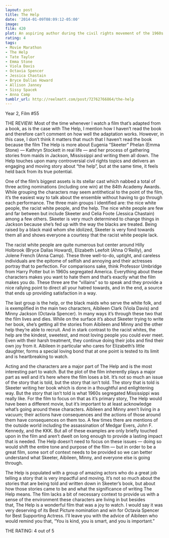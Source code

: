 ```yaml
---
layout: post
title: The Help
date: '2014-01-09T08:09:12-05:00'
image: 
film: 420
plot: An aspiring author during the civil rights movement of the 1960s decides to write a book detailing the African-American maids’ point of view on the white families for which they work, and the hardships they go through on a daily basis.
rating: 4
tags:
- Movie Marathon
- The Help
- Tate Taylor
- Emma Stone
- Viola Davis
- Octavia Spencer
- Jessica Chastain
- Bryce Dallas Howard
- Allison Janney
- Sissy Spacek
- Anna Camp
tumblr_url: http://reelmatt.com/post/72762766864/the-help
---
```


Year 2, Film #55

THE REVIEW: Most of the time whenever I watch a film that’s adapted from a book, as is the case with The Help, I mention how I haven’t read the book and therefore can’t comment on how well the adaptation works. However, in this case, I don’t think it matters that much that I haven’t read the book because the film The Help is more about Eugenia “Skeeter” Phelan (Emma Stone) — Kathryn Stockett in real life — and her process of gathering stories from maids in Jackson, Mississippi and writing them all down. The Help touches upon many controversial civil rights topics and delivers an engaging and moving story about “the help”, but at the same time, it feels held back from its true potential.

One of the film’s biggest assets is its stellar cast which nabbed a total of three acting nominations (including one win) at the 84th Academy Awards. While grouping the characters may seem antithetical to the point of the film, it’s the easiest way to talk about the ensemble without having to go through each performance. The three main groups I identified are: the nice white people, the racist white people, and the help. The nice white people are few and far between but include Skeeter and Celia Foote (Jessica Chastain) among a few others. Skeeter is very much determined to change things in Jackson because she’s fed up with the way the blacks are treated. Being raised by a black maid whom she idolized, Skeeter is very fond towards them all and shows everyone a courtesy that the racist white people lack.

The racist white people are quite numerous but center around Hilly Holbrook (Bryce Dallas Howard), Elizabeth Leefolt (Ahna O’Reilly), and Jolene French (Anna Camp). These three well-to-do, uptight, and careless individuals are the epitome of selfish and annoying and their actresses portray that to perfection. For comparisons sake, think Professor Umbridge from Harry Potter but in 1960s segregated America. Everything about these characters makes you want to hate them and that’s exactly what the film makes you do. These three are the “villains” so to speak and they provide a nice rallying point to direct all your hatred towards, and in the end, a source that ends up providing satisfaction in a way.

The last group is the help, or the black maids who serve the white folk, and is exemplified in the main two characters, Aibileen Clark (Viola Davis) and Minny Jackson (Octavia Spencer). In many ways it’s through these two that the film lives and dies. While on the surface it’s about Skeeter trying to write her book, she’s getting all the stories from Aibileen and Minny and the other help they’re able to recruit. And in stark contrast to the racist whites, the help are the kindest, sweetest, and most loving people you could ever meet. Even with their harsh treatment, they continue doing their jobs and find their own joy from it. Aibileen in particular who cares for Elizabeth’s little daughter, forms a special loving bond that at one point is tested to its limit and is heartbreaking to watch.

Acting and the characters are a major part of The Help and is the most interesting part to watch. But the plot of the film inherently plays a major part as well and it’s here where the film loses a bit. It’s not so much an issue of the story that is told, but the story that isn’t told. The story that is told is Skeeter writing her book which is done in a thoughtful and enlightening way. But the story that isn’t told is what 1960s segregated Mississippi was really like. For the film to focus on that as it’s primary story, The Help would have been a different movie, but it’s important to at least acknowledge what’s going around these characters. Aibileen and Minny aren’t living in a vacuum; their actions have consequences and the actions of those around them have consequences on them too. A few times there are mentions of the outside world including the assassination of Medgar Evers, John F. Kennedy, and the KKK. But all of these examples are only briefly touched upon in the film and aren’t dwelt on long enough to provide a lasting impact that is needed. The Help doesn’t need to focus on these issues — doing so would shift the entire tone and purpose of the film — but in order to be a great film, some sort of context needs to be provided so we can better understand what Skeeter, Aibileen, Minny, and everyone else is going through.

The Help is populated with a group of amazing actors who do a great job telling a story that is very impactful and moving. It’s not so much about the stories that are being told and written down in Skeeter’s book, but about how those stories came to be and what the significance of writing The Help means. The film lacks a bit of necessary context to provide us with a sense of the environment these characters are living in but besides that, The Help is a wonderful film that was a joy to watch. I would say it was very deserving of its Best Picture nomination and win for Octavia Spencer for Best Supporting Actress. I’ll leave you with the advice of Aibileen who would remind you that, “You is kind, you is smart, and you is important.”

THE RATING: 4 out of 5
